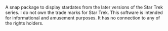 A snap package to display stardates from the later versions of the Star Trek series.  I do not own the trade marks for Star Trek.  This software is intended for informational and amusement purposes.  It has no connection to any of the rights holders.
